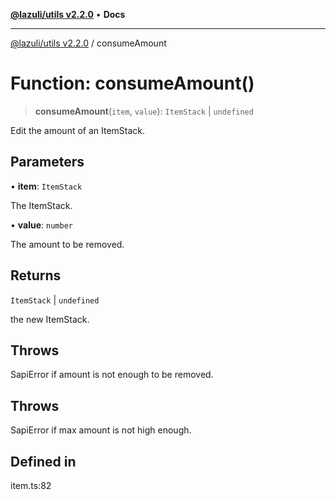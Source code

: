 [**@lazuli/utils v2.2.0**](../README.md) • **Docs**

***

[@lazuli/utils v2.2.0](../globals.md) / consumeAmount

# Function: consumeAmount()

> **consumeAmount**(`item`, `value`): `ItemStack` \| `undefined`

Edit the amount of an ItemStack.

## Parameters

• **item**: `ItemStack`

The ItemStack.

• **value**: `number`

The amount to be removed.

## Returns

`ItemStack` \| `undefined`

the new ItemStack.

## Throws

SapiError if amount is not enough to be removed.

## Throws

SapiError if max amount is not high enough.

## Defined in

item.ts:82
